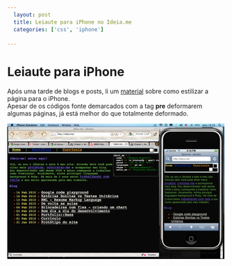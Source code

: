 ```yaml
---
  layout: post
  title: Leiaute para iPhone no Ideia.me
  categories: ['css', 'iphone']

---
```


# Leiaute para iPhone

Após uma tarde de blogs e posts, li um [material][iphone-css] sobre como estilizar a página para o iPhone.  
Apesar de os códigos fonte demarcados com a tag **pre** deformarem algumas páginas, já está melhor do que totalmente deformado.

![img-printscreen-layouts]

[img-printscreen-layouts]: /images/site_com_iphone.jpg "Printscreen do iPhone Simulator"

[iphone-css]: http://building-iphone-apps.labs.oreilly.com/ch02.html


